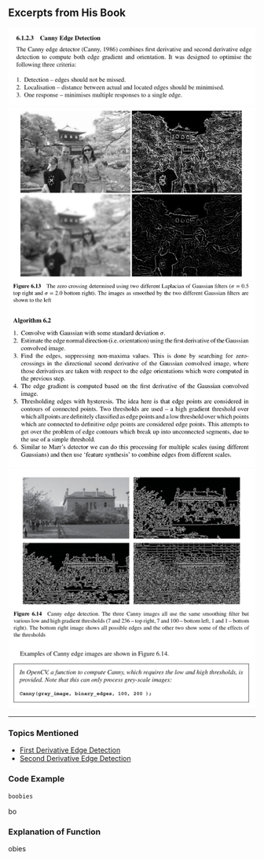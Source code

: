 ## Excerpts from His Book
![38f8f476b142094cec8c122d318e4c25.png](../../_resources/38f8f476b142094cec8c122d318e4c25.png)
![26af206f3db235636edd5aa0bdbdc171.png](../../_resources/26af206f3db235636edd5aa0bdbdc171.png)
![a48130cb40bf97e4a12443647320d2b2.png](../../_resources/a48130cb40bf97e4a12443647320d2b2.png)

---

### **Topics Mentioned**
- [First Derivative Edge Detection](../../Computer%20Vision/Topics/First%20Derivative%20Edge%20Detection.md)
- [Second Derivative Edge Detection](../../Computer%20Vision/Topics/Second%20Derivative%20Edge%20Detection.md)

### Code Example
```c++
boobies
```
bo

### Explanation of Function
obies